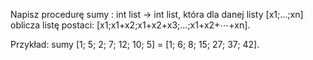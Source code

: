 Napisz procedurę sumy : int list → int list, która dla danej listy [x1;…;xn]
oblicza listę postaci: [x1;x1+x2;x1+x2+x3;…;x1+x2+⋯+xn].

Przykład: sumy [1; 5; 2; 7; 12; 10; 5] = [1; 6; 8; 15; 27; 37; 42]. 
